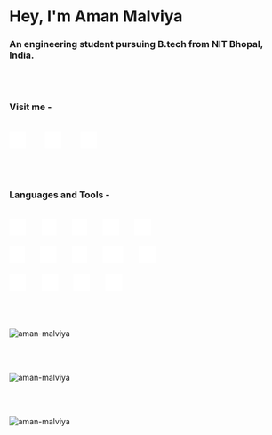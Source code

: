 # Hey, I'm Aman Malviya

### An engineering student pursuing B.tech from NIT Bhopal, India.

<br><br>

<h3>Visit me -</h3>
<br>
<a href="https://leetcode.com/Aman_Malviya/"><img src="./Assets/leetcode.svg" height="30px" alt="Leetcode" /></a>
<a style="margin-left:30px" href="https://www.linkedin.com/in/aman-malviya-5347871b1/"><img src="./Assets/linkedin.svg" height="30px" alt="LinkedIn" /></a>
<a style="margin-left:30px" href="http://aman-malviya.netlify.com/"><img src="./Assets/web.svg" height="30px" alt="Portfolio" /></a>

<br><br>

<h3>Languages and Tools -</h3>
<br>
<img src="./Assets/c.svg" height="30px" alt="C" />
&nbsp;&nbsp;&nbsp;&nbsp;&nbsp;&nbsp;<img src="./Assets/c++.svg" height="30px" alt="C++" />
&nbsp;&nbsp;&nbsp;&nbsp;&nbsp;&nbsp;<img src="./Assets/python.svg" height="30px" alt="Python" />
&nbsp;&nbsp;&nbsp;&nbsp;&nbsp;&nbsp;<img src="./Assets/html5.svg" height="30px" alt="HTML5" />
&nbsp;&nbsp;&nbsp;&nbsp;&nbsp;&nbsp;<img src="./Assets/css3.svg" height="30px" alt="CSS3" />
<br><br>
<img src="./Assets/bootstrap.svg" height="30px" alt="Bootstrap" />
&nbsp;&nbsp;&nbsp;&nbsp;&nbsp;&nbsp;<img src="./Assets/git.svg" height="30px" alt="Git" />
&nbsp;&nbsp;&nbsp;&nbsp;&nbsp;&nbsp;<img src="./Assets/js.svg" height="30px" alt="Javascript" />
&nbsp;&nbsp;&nbsp;&nbsp;&nbsp;&nbsp;<img src="./Assets/nodejs.svg" height="30px" alt="Nodejs" />
&nbsp;&nbsp;&nbsp;&nbsp;&nbsp;&nbsp;<img src="./Assets/react.svg" height="30px" alt="React" />
<br><br>
<img src="./Assets/firebase.svg" height="30px" alt="Firebase" />
&nbsp;&nbsp;&nbsp;&nbsp;&nbsp;&nbsp;<img src="./Assets/heroku.svg" height="30px" alt="Heroku" />
&nbsp;&nbsp;&nbsp;&nbsp;&nbsp;&nbsp;<img src="./Assets/postman.svg" height="30px" alt="Postman" />
&nbsp;&nbsp;&nbsp;&nbsp;&nbsp;&nbsp;<img src="./Assets/selenium.svg" height="30px" alt="Selenium" />
<br><br>
<br><br>
<p><img src="https://github-readme-stats.vercel.app/api/top-langs?username=aman-malviya&show_icons=true&locale=en&layout=compact" alt="aman-malviya" /></p>
<br><br>
<p><img src="https://github-readme-stats.vercel.app/api?username=aman-malviya&show_icons=true&locale=en" alt="aman-malviya" /></p>
<br><br>
<p><img src="https://activity-graph.herokuapp.com/graph?username=aman-malviya" alt="aman-malviya" /></p>
